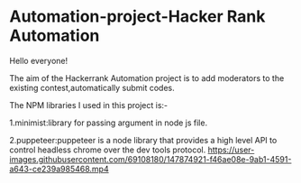 # Automation-project-Hacker Rank Automation


Hello everyone!

The aim of the Hackerrank Automation project is to add moderators to the existing contest,automatically submit codes.

The NPM libraries I used in this project is:-

1.minimist:library for passing argument in node js file.

2.puppeteer:puppeteer is a node library that provides a high level API to control headless chrome over the dev tools protocol.
https://user-images.githubusercontent.com/69108180/147874921-f46ae08e-9ab1-4591-a643-ce239a985468.mp4


